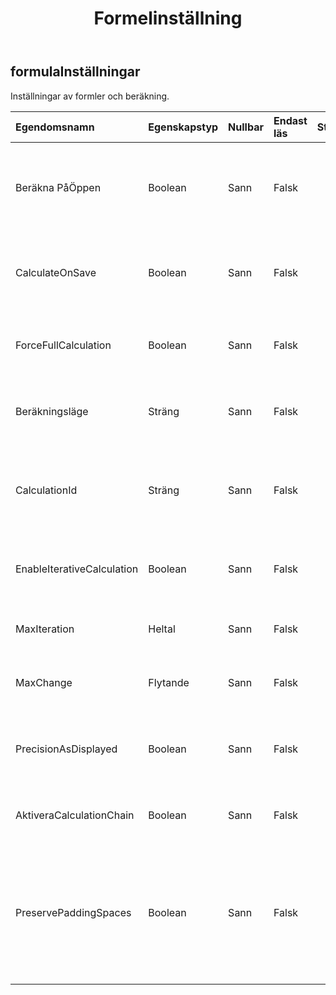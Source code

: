 ﻿---
title: Formelinställning
second_title: Aspose.Cells Cloud Documen
type: docs
url: /sv/specification/model/formulasettings/
description: "Aspose.Cells Molnmodellspecifikation: FormulaSettings. Hantera enkelt Excel och andra kalkylarksdokument med funktioner som att öppna, generera, redigera, dela, slå samman, jämföra och konvertera"
weight: 50
---
## **formulaInställningar**

 Inställningar av formler och beräkning.

| Egendomsnamn| Egenskapstyp| Nullbar| Endast läs| Standardvärde| Beskrivning|
|:- |:- |:- |:- |:- |:- |
| Beräkna PåÖppen| Boolean| Sann| Falsk|| Anger om programmet måste utföra en fullständig beräkning när arbetsboken öppnas.|
|CalculateOnSave| Boolean| Sann| Falsk|| Anger om arbetsboken ska beräknas om innan dokumentet sparas, i manuellt beräkningsläge.|
| ForceFullCalculation| Boolean| Sann| Falsk|| Anger om alla formler beräknas varje gång en beräkning utlöses.|
| Beräkningsläge| Sträng| Sann| Falsk|| Hämtar eller ställer in läget för beräkning av arbetsbok i ms excel.|
| CalculationId| Sträng| Sann| Falsk|| Anger versionen av beräkningsmotorn som används för att beräkna värden i arbetsboken.|
| EnableIterativeCalculation| Boolean| Sann| Falsk|| Anger om aktivera iterativ beräkning för att lösa cirkulära referenser.|
| MaxIteration| Heltal| Sann| Falsk|| De maximala iterationerna för att lösa en cirkulär referens.|
| MaxChange| Flytande| Sann| Falsk|| Den maximala ändringen för att lösa en cirkulär referens.|
| PrecisionAsDisplayed| Boolean| Sann| Falsk|| Om precisionen för det beräknade resultatet ska ställas in när de visas när formler beräknas|
| AktiveraCalculationChain| Boolean| Sann| Falsk|| Om aktivera beräkningskedja för formler. Standard är falskt.|
| PreservePaddingSpaces| Boolean| Sann| Falsk||Anger om de mellanslag och radbrytningar som är utfyllda mellan formeltokens bevaras när formler hämtas och ställs in. Standardvärdet är falskt.|

